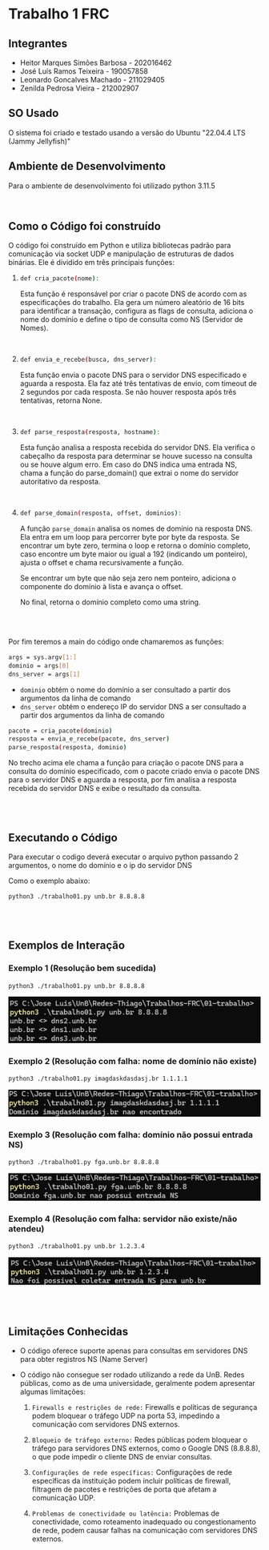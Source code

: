 <!-- o qual sistema operacional foi usado na construção do sistema;
o qual ambiente de desenvolvimento foi usado;
o como construir a aplicação;
o como executar a aplicação;
o quais são as telas (instruções de uso);
o quais são as limitações conhecidas  -->

# Trabalho 1 FRC

## Integrantes

- Heitor Marques Simões Barbosa - 202016462
- José Luís Ramos Teixeira      - 190057858
- Leonardo Goncalves Machado    - 211029405
- Zenilda Pedrosa Vieira        - 212002907

## SO Usado
O sistema foi criado e testado usando a versão do Ubuntu "22.04.4 LTS (Jammy Jellyfish)"

## Ambiente de Desenvolvimento
Para o ambiente de desenvolvimento foi utilizado python 3.11.5

</br>

## Como o Código foi construído
O código foi construído em Python e utiliza bibliotecas padrão para comunicação via socket UDP e manipulação de estruturas de dados binárias. Ele é dividido em três principais funções:

1.  ```bash
    def cria_pacote(nome):
    ```

    Esta função é responsável por criar o pacote DNS de acordo com as especificações do trabalho. Ela gera um número aleatório de 16 bits para identificar a transação, configura as flags de consulta, adiciona o nome do domínio e define o tipo de consulta como NS (Servidor de Nomes).

</br>

2.  ```bash
    def envia_e_recebe(busca, dns_server):
    ```
    Esta função envia o pacote DNS para o servidor DNS especificado e aguarda a resposta. Ela faz até três tentativas de envio, com timeout de 2 segundos por cada resposta. Se não houver resposta após três tentativas, retorna None.

</br>

3.  ```bash
    def parse_resposta(resposta, hostname):
    ```
    Esta função analisa a resposta recebida do servidor DNS. Ela verifica o cabeçalho da resposta para determinar se houve sucesso na consulta ou se houve algum erro. Em caso do DNS indica uma entrada NS, chama a função do parse_domain() que extrai o nome do servidor autoritativo da resposta.

</br>

4.  ```bash
    def parse_domain(resposta, offset, dominios):
    ```

    A função `parse_domain` analisa os nomes de domínio na resposta DNS. Ela entra em um loop para percorrer byte por byte da resposta. Se encontrar um byte zero, termina o loop e retorna o domínio completo, caso encontre um byte maior ou igual a 192 (indicando um ponteiro), ajusta o offset e chama recursivamente a função. 

    Se encontrar um byte que não seja zero nem ponteiro, adiciona o componente do domínio à lista e avança o offset.
    
    No final, retorna o domínio completo como uma string.

</br>
</br>

Por fim teremos a main do código onde chamaremos as funções:

```bash
args = sys.argv[1:]
dominio = args[0]  
dns_server = args[1]  
```
- `dominio` obtém o nome do domínio a ser consultado a partir dos argumentos da linha de comando
- `dns_server` obtém o endereço IP do servidor DNS a ser consultado a partir dos argumentos da linha de comando


```bash
pacote = cria_pacote(dominio)
resposta = envia_e_recebe(pacote, dns_server) 
parse_resposta(resposta, dominio)
```
No trecho acima ele chama a função para criação o pacote DNS para a consulta do domínio especificado, com o pacote criado envia o pacote DNS para o servidor DNS e aguarda a resposta, por fim analisa a resposta recebida do servidor DNS e exibe o resultado da consulta.

</br>
</br>

## Executando o Código
Para executar o codigo deverá executar o arquivo python passando 2 argumentos, o nome do domínio e o ip do servidor DNS

Como o exemplo abaixo:
```bash
python3 ./trabalho01.py unb.br 8.8.8.8
```

</br>
</br>

## Exemplos de Interação

### Exemplo 1 (Resolução bem sucedida)
```bash
python3 ./trabalho01.py unb.br 8.8.8.8
```

![Exemplo 1](./imgs/exemplo1.png)

### Exemplo 2 (Resolução com falha: nome de domínio não existe)
```bash
python3 ./trabalho01.py imagdaskdasdasj.br 1.1.1.1
```

![Exemplo 2](./imgs/exemplo2.png)

### Exemplo 3 (Resolução com falha: domínio não possui entrada NS)
```bash
python3 ./trabalho01.py fga.unb.br 8.8.8.8
```

![Exemplo 3](./imgs/exemplo3.png)

### Exemplo 4 (Resolução com falha: servidor não existe/não atendeu)
```bash
python3 ./trabalho01.py unb.br 1.2.3.4
```

![Exemplo 4](./imgs/exemplo4.png)

</br>
</br>

## Limitações Conhecidas
- O código oferece suporte apenas para consultas em servidores DNS para obter registros NS (Name Server)
- O código não consegue ser rodado utilizando a rede da UnB. Redes públicas, como as de uma universidade, geralmente podem apresentar algumas limitações:

    1. `Firewalls e restrições de rede:` Firewalls e políticas de segurança podem bloquear o tráfego UDP na porta 53, impedindo a comunicação com servidores DNS externos.

    2. `Bloqueio de tráfego externo:` Redes públicas podem bloquear o tráfego para servidores DNS externos, como o Google DNS (8.8.8.8), o que pode impedir o cliente DNS de enviar consultas.

    3. `Configurações de rede específicas:` Configurações de rede específicas da instituição podem incluir políticas de firewall, filtragem de pacotes e restrições de porta que afetam a comunicação UDP.

    4. `Problemas de conectividade ou latência:` Problemas de conectividade, como roteamento inadequado ou congestionamento de rede, podem causar falhas na comunicação com servidores DNS externos.



